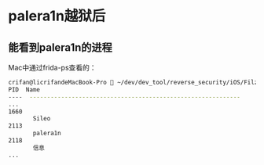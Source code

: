 # palera1n越狱后

## 能看到palera1n的进程

Mac中通过frida-ps查看的：

```bash
crifan@licrifandeMacBook-Pro  ~/dev/dev_tool/reverse_security/iOS/Filza/dep_tools  frida-ps -U
PID  Name
----  ------------------------------------------------------------
...
1660
       Sileo
2113
       palera1n
2118
       信息
...
```
